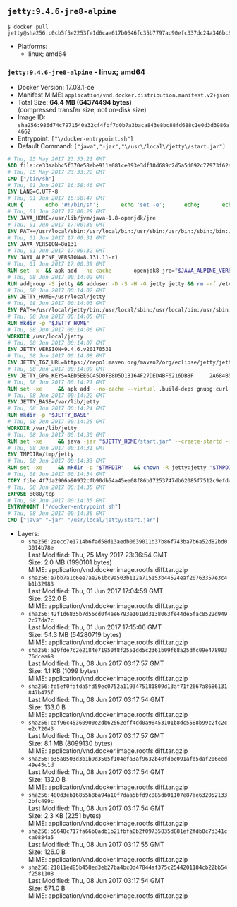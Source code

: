 ## `jetty:9.4.6-jre8-alpine`

```console
$ docker pull jetty@sha256:c0cb5f5e2253fe1d6cae617b0646fc35b7797ac90efc337dc24a346bc8227990
```

-	Platforms:
	-	linux; amd64

### `jetty:9.4.6-jre8-alpine` - linux; amd64

-	Docker Version: 17.03.1-ce
-	Manifest MIME: `application/vnd.docker.distribution.manifest.v2+json`
-	Total Size: **64.4 MB (64374494 bytes)**  
	(compressed transfer size, not on-disk size)
-	Image ID: `sha256:986d74c7971540a32cf4fbf7d0b7a3baca843e8bc88fd688c1e0d3d3986a4662`
-	Entrypoint: `["\/docker-entrypoint.sh"]`
-	Default Command: `["java","-jar","\/usr\/local\/jetty\/start.jar"]`

```dockerfile
# Thu, 25 May 2017 23:33:21 GMT
ADD file:ce33aabbc5f370e58ebe911e081ce093e3df18d689c2d5a5d092c77973f62a54 in / 
# Thu, 25 May 2017 23:33:22 GMT
CMD ["/bin/sh"]
# Thu, 01 Jun 2017 16:58:46 GMT
ENV LANG=C.UTF-8
# Thu, 01 Jun 2017 16:58:47 GMT
RUN { 		echo '#!/bin/sh'; 		echo 'set -e'; 		echo; 		echo 'dirname "$(dirname "$(readlink -f "$(which javac || which java)")")"'; 	} > /usr/local/bin/docker-java-home 	&& chmod +x /usr/local/bin/docker-java-home
# Thu, 01 Jun 2017 17:00:29 GMT
ENV JAVA_HOME=/usr/lib/jvm/java-1.8-openjdk/jre
# Thu, 01 Jun 2017 17:00:30 GMT
ENV PATH=/usr/local/sbin:/usr/local/bin:/usr/sbin:/usr/bin:/sbin:/bin:/usr/lib/jvm/java-1.8-openjdk/jre/bin:/usr/lib/jvm/java-1.8-openjdk/bin
# Thu, 01 Jun 2017 17:00:31 GMT
ENV JAVA_VERSION=8u131
# Thu, 01 Jun 2017 17:00:32 GMT
ENV JAVA_ALPINE_VERSION=8.131.11-r1
# Thu, 01 Jun 2017 17:00:39 GMT
RUN set -x 	&& apk add --no-cache 		openjdk8-jre="$JAVA_ALPINE_VERSION" 	&& [ "$JAVA_HOME" = "$(docker-java-home)" ]
# Thu, 08 Jun 2017 00:14:02 GMT
RUN addgroup -S jetty && adduser -D -S -H -G jetty jetty && rm -rf /etc/group- /etc/passwd- /etc/shadow-
# Thu, 08 Jun 2017 00:14:02 GMT
ENV JETTY_HOME=/usr/local/jetty
# Thu, 08 Jun 2017 00:14:03 GMT
ENV PATH=/usr/local/jetty/bin:/usr/local/sbin:/usr/local/bin:/usr/sbin:/usr/bin:/sbin:/bin:/usr/lib/jvm/java-1.8-openjdk/jre/bin:/usr/lib/jvm/java-1.8-openjdk/bin
# Thu, 08 Jun 2017 00:14:05 GMT
RUN mkdir -p "$JETTY_HOME"
# Thu, 08 Jun 2017 00:14:06 GMT
WORKDIR /usr/local/jetty
# Thu, 08 Jun 2017 00:14:07 GMT
ENV JETTY_VERSION=9.4.6.v20170531
# Thu, 08 Jun 2017 00:14:08 GMT
ENV JETTY_TGZ_URL=https://repo1.maven.org/maven2/org/eclipse/jetty/jetty-home/9.4.6.v20170531/jetty-home-9.4.6.v20170531.tar.gz
# Thu, 08 Jun 2017 00:14:09 GMT
ENV JETTY_GPG_KEYS=AED5EE6C45D0FE8D5D1B164F27DED4BF6216DB8F 	2A684B57436A81FA8706B53C61C3351A438A3B7D 	5989BAF76217B843D66BE55B2D0E1FB8FE4B68B4 	B59B67FD7904984367F931800818D9D68FB67BAC 	BFBB21C246D7776836287A48A04E0C74ABB35FEA 	8B096546B1A8F02656B15D3B1677D141BCF3584D 	FBA2B18D238AB852DF95745C76157BDF03D0DCD6 	5C9579B3DB2E506429319AAEF33B071B29559E1E
# Thu, 08 Jun 2017 00:14:21 GMT
RUN set -xe 	&& apk add --no-cache --virtual .build-deps gnupg curl 	&& curl -SL "$JETTY_TGZ_URL" -o jetty.tar.gz 	&& curl -SL "$JETTY_TGZ_URL.asc" -o jetty.tar.gz.asc 	&& export GNUPGHOME="$(mktemp -d)" 	&& for key in $JETTY_GPG_KEYS; do 		gpg --keyserver ha.pool.sks-keyservers.net --recv-keys "$key"; done 	&& gpg --batch --verify jetty.tar.gz.asc jetty.tar.gz 	&& rm -rf "$GNUPGHOME" 	&& tar -xvzf jetty.tar.gz 	&& mv jetty-home-$JETTY_VERSION/* ./ 	&& sed -i '/jetty-logging/d' etc/jetty.conf 	&& rm jetty.tar.gz* 	&& rm -fr jetty-home-$JETTY_VERSION/ 	&& apk del .build-deps 	&& rm -fr .build-deps 	&& rm -rf /tmp/hsperfdata_root
# Thu, 08 Jun 2017 00:14:22 GMT
ENV JETTY_BASE=/var/lib/jetty
# Thu, 08 Jun 2017 00:14:24 GMT
RUN mkdir -p "$JETTY_BASE"
# Thu, 08 Jun 2017 00:14:25 GMT
WORKDIR /var/lib/jetty
# Thu, 08 Jun 2017 00:14:30 GMT
RUN set -xe 	&& java -jar "$JETTY_HOME/start.jar" --create-startd --add-to-start="server,http,deploy,jsp,jstl,ext,resources,websocket,setuid" 	&& chown -R jetty:jetty "$JETTY_BASE" 	&& rm -rf /tmp/hsperfdata_root
# Thu, 08 Jun 2017 00:14:31 GMT
ENV TMPDIR=/tmp/jetty
# Thu, 08 Jun 2017 00:14:33 GMT
RUN set -xe 	&& mkdir -p "$TMPDIR" 	&& chown -R jetty:jetty "$TMPDIR"
# Thu, 08 Jun 2017 00:14:34 GMT
COPY file:4f7da2906a90932cfb90db54a45ee08f86b17253747db62085f7512c9efd46ad in / 
# Thu, 08 Jun 2017 00:14:35 GMT
EXPOSE 8080/tcp
# Thu, 08 Jun 2017 00:14:35 GMT
ENTRYPOINT ["/docker-entrypoint.sh"]
# Thu, 08 Jun 2017 00:14:36 GMT
CMD ["java" "-jar" "/usr/local/jetty/start.jar"]
```

-	Layers:
	-	`sha256:2aecc7e1714b6fad58d13aedb0639011b37b86f743ba7b6a52d82bd03014b78e`  
		Last Modified: Thu, 25 May 2017 23:36:54 GMT  
		Size: 2.0 MB (1990101 bytes)  
		MIME: application/vnd.docker.image.rootfs.diff.tar.gzip
	-	`sha256:e7bb7a1c6ee7ae261bc9a503b112a715153b44524eaf20763357e3c4b1b32983`  
		Last Modified: Thu, 01 Jun 2017 17:04:59 GMT  
		Size: 232.0 B  
		MIME: application/vnd.docker.image.rootfs.diff.tar.gzip
	-	`sha256:42f1d6835b7d56cd0f4ee6793e1018d3138063fe44de5fac8522d9492c77da7c`  
		Last Modified: Thu, 01 Jun 2017 17:15:06 GMT  
		Size: 54.3 MB (54280719 bytes)  
		MIME: application/vnd.docker.image.rootfs.diff.tar.gzip
	-	`sha256:a19fde7c2e2184e71950f8f2551dd5c2361b09f68a25dfc09e47890376dcea68`  
		Last Modified: Thu, 08 Jun 2017 03:17:57 GMT  
		Size: 1.1 KB (1099 bytes)  
		MIME: application/vnd.docker.image.rootfs.diff.tar.gzip
	-	`sha256:fd5ef0fafda5fd59ec0752a1193475181809d13af71f2667a8686131847b475f`  
		Last Modified: Thu, 08 Jun 2017 03:17:54 GMT  
		Size: 133.0 B  
		MIME: application/vnd.docker.image.rootfs.diff.tar.gzip
	-	`sha256:caf96c45360900e2db62562eff4dd0a98453101b8dc5588b99c2fc2ce2c72043`  
		Last Modified: Thu, 08 Jun 2017 03:17:57 GMT  
		Size: 8.1 MB (8099130 bytes)  
		MIME: application/vnd.docker.image.rootfs.diff.tar.gzip
	-	`sha256:b35a0503d3b1b9d3505f104efa3af9632b40fdbc091afd5daf206eed49e45c1d`  
		Last Modified: Thu, 08 Jun 2017 03:17:54 GMT  
		Size: 132.0 B  
		MIME: application/vnd.docker.image.rootfs.diff.tar.gzip
	-	`sha256:480d3eb16855b8ba94a10f7daa5bfd9c885db01107e87ae6320521332bfc499c`  
		Last Modified: Thu, 08 Jun 2017 03:17:54 GMT  
		Size: 2.3 KB (2251 bytes)  
		MIME: application/vnd.docker.image.rootfs.diff.tar.gzip
	-	`sha256:b5648c717fa66b0adb1b21fbfa0b2f09735835d881ef2fdb0c7d341cca0884a5`  
		Last Modified: Thu, 08 Jun 2017 03:17:55 GMT  
		Size: 126.0 B  
		MIME: application/vnd.docker.image.rootfs.diff.tar.gzip
	-	`sha256:21811ed85b458ed3eb27ba4bc0d47844af375c2544201184cb22bb54f2581108`  
		Last Modified: Thu, 08 Jun 2017 03:17:54 GMT  
		Size: 571.0 B  
		MIME: application/vnd.docker.image.rootfs.diff.tar.gzip
